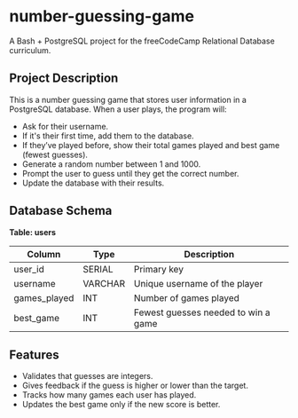 # number-guessing-game

A Bash + PostgreSQL project for the freeCodeCamp Relational Database curriculum.

## Project Description

This is a number guessing game that stores user information in a PostgreSQL database.
When a user plays, the program will:

* Ask for their username.
* If it's their first time, add them to the database.
* If they’ve played before, show their total games played and best game (fewest guesses).
* Generate a random number between 1 and 1000.
* Prompt the user to guess until they get the correct number.
* Update the database with their results.

## Database Schema

**Table: users**

| Column       | Type    | Description                         |
| ------------ | ------- | ----------------------------------- |
| user_id      | SERIAL  | Primary key                         |
| username     | VARCHAR | Unique username of the player       |
| games_played | INT     | Number of games played              |
| best_game    | INT     | Fewest guesses needed to win a game |

## Features

* Validates that guesses are integers.
* Gives feedback if the guess is higher or lower than the target.
* Tracks how many games each user has played.
* Updates the best game only if the new score is better.
